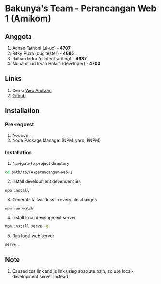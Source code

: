 # Bakunya's Team - Perancangan Web 1 (Amikom)

## Anggota
1. Adnan Fathoni (ui-ux) - **4707**
4. Rifky Putra (bug tester) - **4685**
3. Raihan Indra (content writing) - **4687**
2. Muhammad Irvan Hakim (developer) - **4703**

## Links
1. Demo [Web Amikom](https://bakunya-ta.netlify.app/)
2. [Github](https://github.com/bakunya/TA-perancangan-web-1/tree/master)

## Installation
### Pre-request
1. NodeJs
2. Node Package Manager (NPM, yarn, PNPM)

### Installation
1. Navigate to project directory
```bash
cd path/to/TA-perancangan-web-1
```
2. Install development dependencies
```bash
npm install
```
3. Generate tailwindcss in every file changes
```bash
npm run watch
```
4. Install local development server
```bash
npm install serve -g
```
5. Run local web server
```bash
serve .
```

## Note
1. Caused css link and js link using absolute path, so use local-development server instead